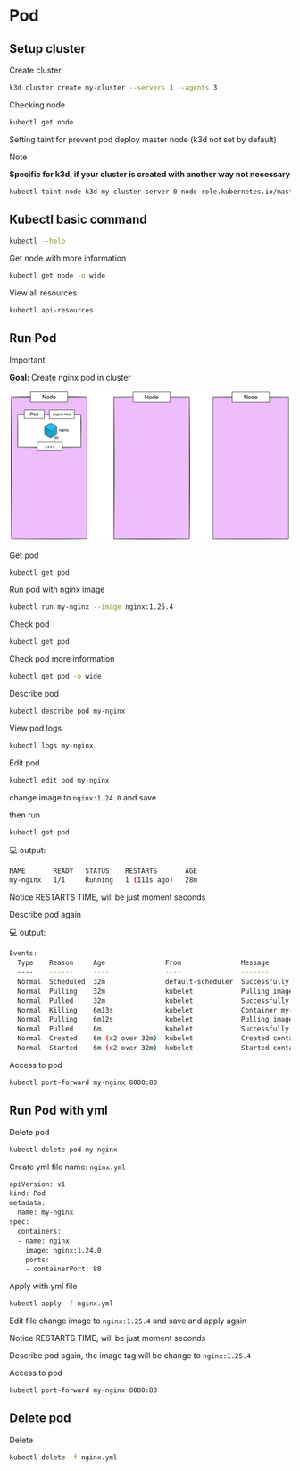 # Pod

## Setup cluster

Create cluster

```sh
k3d cluster create my-cluster --servers 1 --agents 3
```

Checking node

```sh
kubectl get node
```

Setting taint for prevent pod deploy master node (k3d not set by default)
> [!NOTE]  
> **Specific for k3d, if your cluster is created with another way not necessary**

```sh
kubectl taint node k3d-my-cluster-server-0 node-role.kubernetes.io/master:NoSchedule
```

## Kubectl basic command

```sh
kubectl --help
```

Get node with more information

```sh
kubectl get node -o wide
```

View all resources

```sh
kubectl api-resources
```

## Run Pod

> [!IMPORTANT]  
> **Goal:** Create nginx pod in cluster

![diagram](diagram.png)

Get pod

```sh
kubectl get pod
```

Run pod with nginx image

```sh
kubectl run my-nginx --image nginx:1.25.4
```

Check pod

```sh
kubectl get pod
```

Check pod more information

```sh
kubectl get pod -o wide
```

Describe pod

```sh
kubectl describe pod my-nginx
```

View pod logs

```sh
kubectl logs my-nginx
```

Edit pod

```sh
kubectl edit pod my-nginx
```

change image to `nginx:1.24.0` and save

then run

```sh
kubectl get pod 
```

💻 output:

```sh
NAME       READY   STATUS    RESTARTS       AGE
my-nginx   1/1     Running   1 (111s ago)   28m
```

Notice RESTARTS TIME, will be just moment seconds

Describe pod again

💻 output:

```sh
Events:
  Type    Reason     Age               From               Message
  ----    ------     ----              ----               -------
  Normal  Scheduled  32m               default-scheduler  Successfully assigned default/my-nginx to k3d-my-cluster-agent-0
  Normal  Pulling    32m               kubelet            Pulling image "nginx:1.25.4"
  Normal  Pulled     32m               kubelet            Successfully pulled image "nginx:1.25.4" in 10.126673794s (10.126688933s including waiting)
  Normal  Killing    6m13s             kubelet            Container my-nginx definition changed, will be restarted
  Normal  Pulling    6m12s             kubelet            Pulling image "nginx:1.24.0"
  Normal  Pulled     6m                kubelet            Successfully pulled image "nginx:1.24.0" in 12.304054934s (12.304091644s including waiting)
  Normal  Created    6m (x2 over 32m)  kubelet            Created container my-nginx
  Normal  Started    6m (x2 over 32m)  kubelet            Started container my-nginx
```

Access to pod

```sh
kubectl port-forward my-nginx 8080:80
```

## Run Pod with yml

Delete pod

```sh
kubectl delete pod my-nginx
```

Create yml file name: `nginx.yml`

```sh
apiVersion: v1
kind: Pod
metadata:
  name: my-nginx
spec:
  containers:
  - name: nginx
    image: nginx:1.24.0
    ports:
    - containerPort: 80
```

Apply with yml file

```sh
kubectl apply -f nginx.yml
```

Edit file change image to `nginx:1.25.4` and save and apply again

Notice RESTARTS TIME, will be just moment seconds

Describe pod again, the image tag will be change to `nginx:1.25.4`

Access to pod

```sh
kubectl port-forward my-nginx 8080:80
```

## Delete pod

Delete

```sh
kubectl delete -f nginx.yml
```
